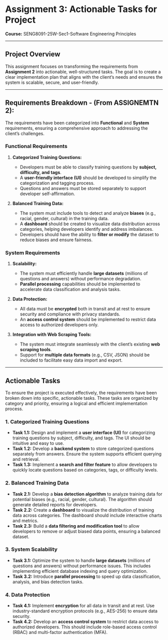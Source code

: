# Assignment 3: Actionable Tasks for Project  
**Course:** SENG8091-25W-Sec1-Software Engineering Principles  

---

## Project Overview  
This assignment focuses on transforming the requirements from **Assignment 2** into actionable, well-structured tasks. The goal is to create a clear implementation plan that aligns with the client’s needs and ensures the system is scalable, secure, and user-friendly.  

---

## Requirements Breakdown - (From ASSIGNEMTN 2): 
The requirements have been categorized into **Functional** and **System** requirements, ensuring a comprehensive approach to addressing the client’s challenges.  

### **Functional Requirements**  
1. **Categorized Training Questions:**  
   - Developers must be able to classify training questions by **subject, difficulty, and tags**.  
   - A **user-friendly interface (UI)** should be developed to simplify the categorization and tagging process.  
   - Questions and answers must be stored separately to support developer self-affirmation.  

2. **Balanced Training Data:**  
   - The system must include tools to detect and analyze **biases** (e.g., racial, gender, cultural) in the training data.  
   - A **dashboard** should be created to visualize data distribution across categories, helping developers identify and address imbalances.  
   - Developers should have the ability to **filter or modify** the dataset to reduce biases and ensure fairness.  

### **System Requirements**  
1. **Scalability:**  
   - The system must efficiently handle **large datasets** (millions of questions and answers) without performance degradation.  
   - **Parallel processing** capabilities should be implemented to accelerate data classification and analysis tasks.  

2. **Data Protection:**  
   - All data must be **encrypted** both in transit and at rest to ensure security and compliance with privacy standards.  
   - An **access control system** should be implemented to restrict data access to authorized developers only.  

3. **Integration with Web Scraping Tools:**  
   - The system must integrate seamlessly with the client’s existing **web scraping tools**.  
   - Support for **multiple data formats** (e.g., CSV, JSON) should be included to facilitate easy data import and export.  

---

## Actionable Tasks  
To ensure the project is executed effectively, the requirements have been broken down into specific, actionable tasks. These tasks are organized by category and priority, ensuring a logical and efficient implementation process.  

### **1. Categorized Training Questions**  
- **Task 1.1:** Design and implement a **user interface (UI)** for categorizing training questions by subject, difficulty, and tags. The UI should be intuitive and easy to use.  
- **Task 1.2:** Develop a **backend system** to store categorized questions separately from answers. Ensure the system supports efficient querying and retrieval.  
- **Task 1.3:** Implement a **search and filter feature** to allow developers to quickly locate questions based on categories, tags, or difficulty levels. 


### **2. Balanced Training Data**  
- **Task 2.1:** Develop a **bias detection algorithm** to analyze training data for potential biases (e.g., racial, gender, cultural). The algorithm should generate detailed reports for developers.  
- **Task 2.2:** Create a **dashboard** to visualize the distribution of training data across categories. The dashboard should include interactive charts and metrics.  
- **Task 2.3:** Build a **data filtering and modification tool** to allow developers to remove or adjust biased data points, ensuring a balanced dataset. 


### **3. System Scalability**  
- **Task 3.1:** Optimize the system to handle **large datasets** (millions of questions and answers) without performance issues. This includes implementing efficient database indexing and query optimization.  
- **Task 3.2:** Introduce **parallel processing** to speed up data classification, analysis, and bias detection tasks.  

### **4. Data Protection**  
- **Task 4.1:** Implement **encryption** for all data in transit and at rest. Use industry-standard encryption protocols (e.g., AES-256) to ensure data security.  
- **Task 4.2:** Develop an **access control system** to restrict data access to authorized developers. This should include role-based access control (RBAC) and multi-factor authentication (MFA).  
